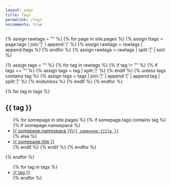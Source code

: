 ```yaml
---
layout: page
title: Tags
permalink: /tags
nocomments: true
---
```

{% assign rawtags = "" %}
{% for page in site.pages %}
    {% assign ttags = page.tags | join:'|' | append:'|' %}
    {% assign rawtags = rawtags | append:ttags %}
{% endfor %}
{% assign rawtags = rawtags | split:'|' | sort %}

{% assign tags = "" %}
{% for tag in rawtags %}
    {% if tag != "" %}
        {% if tags == "" %}
            {% assign tags = tag | split:'|' %}
        {% endif %}
        {% unless tags contains tag %}
            {% assign tags = tags | join:'|' | append:'|' | append:tag | split:'|' %}
        {% endunless %}
    {% endif %}
{% endfor %}

{% for tag in tags %}
<h2 id="{{ tag }}">{{ tag }}</h2>
<ul class="files">
{% for somepage in site.pages %}
{% if somepage.tags contains tag %}
    {% if somepage.namespace %}
        <li><a class="post-title" href="{{ site.baseurl }}{{ somepage.url }}">{{ somepage.namespace }}\<code class="highlighter-rouge">{{ somepage.title }}</code></a></li>
    {% else %}
        <li><a class="post-title" href="{{ site.baseurl }}{{ somepage.url }}"> {{ somepage.title }}</a></li>
    {% endif %}
{% endif %}
{% endfor %}
</ul>
{% endfor %}

<ul id="markdown-toc">
{% for tag in tags %}
<li><a href="#{{ tag }}">{{ tag }}</a></li>
{% endfor %}
</ul>
